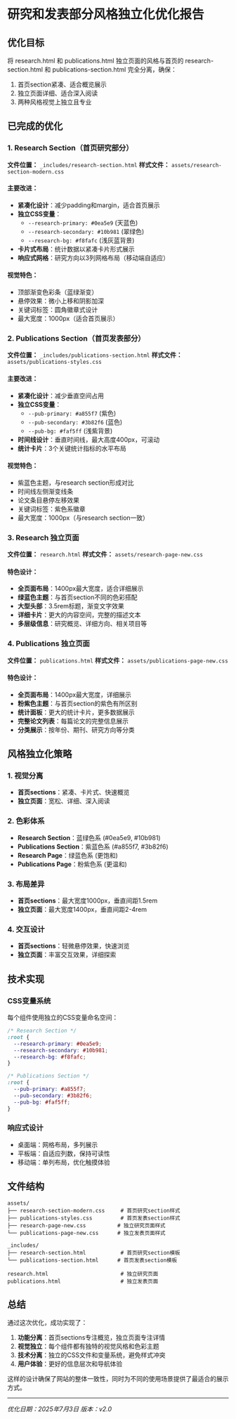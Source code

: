 # 研究和发表部分风格独立化优化报告

## 优化目标
将 research.html 和 publications.html 独立页面的风格与首页的 research-section.html 和 publications-section.html 完全分离，确保：
1. 首页section紧凑、适合概览展示
2. 独立页面详细、适合深入阅读
3. 两种风格视觉上独立且专业

## 已完成的优化

### 1. Research Section（首页研究部分）
**文件位置：** `_includes/research-section.html`
**样式文件：** `assets/research-section-modern.css`

#### 主要改进：
- **紧凑化设计**：减少padding和margin，适合首页展示
- **独立CSS变量**：
  - `--research-primary: #0ea5e9` (天蓝色)
  - `--research-secondary: #10b981` (翠绿色)
  - `--research-bg: #f8fafc` (浅灰蓝背景)
- **卡片式布局**：统计数据以紧凑卡片形式展示
- **响应式网格**：研究方向以3列网格布局（移动端自适应）

#### 视觉特色：
- 顶部渐变色彩条（蓝绿渐变）
- 悬停效果：微小上移和阴影加深
- 关键词标签：圆角徽章式设计
- 最大宽度：1000px（适合首页展示）

### 2. Publications Section（首页发表部分）
**文件位置：** `_includes/publications-section.html`
**样式文件：** `assets/publications-styles.css`

#### 主要改进：
- **紧凑化设计**：减少垂直空间占用
- **独立CSS变量**：
  - `--pub-primary: #a855f7` (紫色)
  - `--pub-secondary: #3b82f6` (蓝色)
  - `--pub-bg: #faf5ff` (浅紫背景)
- **时间线设计**：垂直时间线，最大高度400px，可滚动
- **统计卡片**：3个关键统计指标的水平布局

#### 视觉特色：
- 紫蓝色主题，与research section形成对比
- 时间线左侧渐变线条
- 论文条目悬停左移效果
- 关键词标签：紫色系徽章
- 最大宽度：1000px（与research section一致）

### 3. Research 独立页面
**文件位置：** `research.html`
**样式文件：** `assets/research-page-new.css`

#### 特色设计：
- **全页面布局**：1400px最大宽度，适合详细展示
- **绿蓝色主题**：与首页section不同的色彩搭配
- **大型头部**：3.5rem标题，渐变文字效果
- **详细卡片**：更大的内容空间，完整的描述文本
- **多层级信息**：研究概览、详细方向、相关项目等

### 4. Publications 独立页面
**文件位置：** `publications.html`
**样式文件：** `assets/publications-page-new.css`

#### 特色设计：
- **全页面布局**：1400px最大宽度，详细展示
- **粉紫色主题**：与首页section的紫色有所区别
- **统计面板**：更大的统计卡片，更多数据展示
- **完整论文列表**：每篇论文的完整信息展示
- **分类展示**：按年份、期刊、研究方向等分类

## 风格独立化策略

### 1. 视觉分离
- **首页sections**：紧凑、卡片式、快速概览
- **独立页面**：宽松、详细、深入阅读

### 2. 色彩体系
- **Research Section**：蓝绿色系 (#0ea5e9, #10b981)
- **Publications Section**：紫蓝色系 (#a855f7, #3b82f6)
- **Research Page**：绿蓝色系 (更饱和)
- **Publications Page**：粉紫色系 (更温和)

### 3. 布局差异
- **首页sections**：最大宽度1000px，垂直间距1.5rem
- **独立页面**：最大宽度1400px，垂直间距2-4rem

### 4. 交互设计
- **首页sections**：轻微悬停效果，快速浏览
- **独立页面**：丰富交互效果，详细探索

## 技术实现

### CSS变量系统
每个组件使用独立的CSS变量命名空间：
```css
/* Research Section */
:root {
  --research-primary: #0ea5e9;
  --research-secondary: #10b981;
  --research-bg: #f8fafc;
}

/* Publications Section */
:root {
  --pub-primary: #a855f7;
  --pub-secondary: #3b82f6;
  --pub-bg: #faf5ff;
}
```

### 响应式设计
- 桌面端：网格布局，多列展示
- 平板端：自适应列数，保持可读性
- 移动端：单列布局，优化触摸体验

## 文件结构

```
assets/
├── research-section-modern.css     # 首页研究section样式
├── publications-styles.css         # 首页发表section样式
├── research-page-new.css          # 独立研究页面样式
└── publications-page-new.css      # 独立发表页面样式

_includes/
├── research-section.html           # 首页研究section模板
└── publications-section.html      # 首页发表section模板

research.html                       # 独立研究页面
publications.html                   # 独立发表页面
```

## 总结

通过这次优化，成功实现了：
1. **功能分离**：首页sections专注概览，独立页面专注详情
2. **视觉独立**：每个组件都有独特的视觉风格和色彩主题
3. **技术分离**：独立的CSS文件和变量系统，避免样式冲突
4. **用户体验**：更好的信息层次和导航体验

这样的设计确保了网站的整体一致性，同时为不同的使用场景提供了最适合的展示方式。

---

*优化日期：2025年7月3日*
*版本：v2.0*
